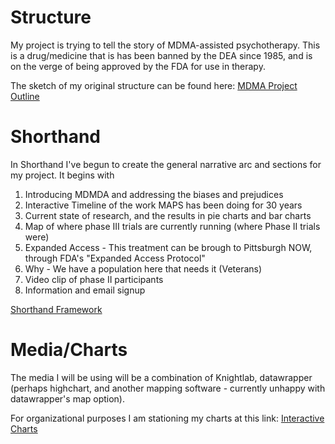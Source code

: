 # Structure
My project is trying to tell the story of MDMA-assisted psychotherapy. This is a drug/medicine that is has been banned by the DEA since 1985, and is on the verge of being approved by the FDA for use in therapy.

The sketch of my original structure can be found here:
[MDMA Project Outline](https://wilson-mui.github.io/viz-portfolio/final_project_Wilson_Mui)

# Shorthand
In Shorthand I've begun to create the general narrative arc and sections for my project. It begins with
1. Introducing MDMDA and addressing the biases and prejudices
2. Interactive Timeline of the work MAPS has been doing for 30 years
3. Current state of research, and the results in pie charts and bar charts
4. Map of where phase III trials are currently running (where Phase II trials were)
5. Expanded Access - This treatment can be brough to Pittsburgh NOW, through FDA's "Expanded Access Protocol"
6. Why - We have a population here that needs it (Veterans)
7. Video clip of phase II participants
8. Information and email signup

[Shorthand Framework](https://carnegiemellon.shorthandstories.com/wilsonmui/index.html)

# Media/Charts
The media I will be using will be a combination of Knightlab, datawrapper (perhaps highchart, and another mapping software - currently unhappy with datawrapper's map option).

For organizational purposes I am stationing my charts at this link:
[Interactive Charts](https://wilson-mui.github.io/project/)
